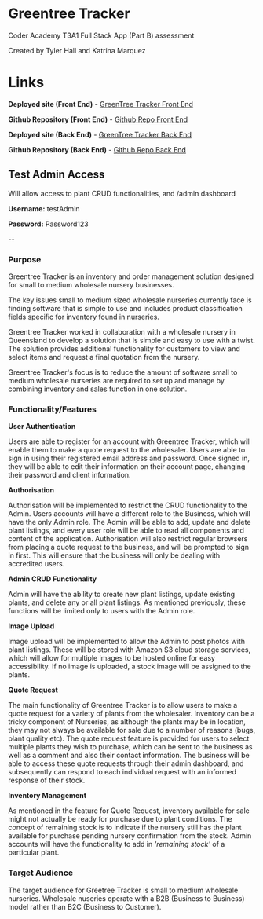 # Greentree Tracker

Coder Academy T3A1 Full Stack App (Part B) assessment

Created by Tyler Hall and Katrina Marquez 

# Links

**Deployed site (Front End)** - [GreenTree Tracker Front End](https://www.greentree-tracker.netlify.app "Greentree Tracker Wesbite")

**Github Repository (Front End)** - [Github Repo Front End](https://github.com/Impicklerick12/greentree-tracker-FE "Greentree Tracker Github Repo")

**Deployed site (Back End)** - [GreenTree Tracker Back End](https://limitless-springs-78183.herokuapp.com/ "Greentree Tracker Wesbite Back End")

**Github Repository (Back End)** - [Github Repo Back End](https://github.com/katrinamarquez/app-greentree-tracker "Greentree Tracker Github Repo Back End")

## Test Admin Access

Will allow access to plant CRUD functionalities, and /admin dashboard

**Username:** testAdmin

**Password:** Password123

--

### Purpose 

Greentree Tracker is an inventory and order management solution designed for small to medium wholesale nursery businesses. 

The key issues small to medium sized wholesale nurseries currently face is finding software that is simple to use and includes product classification fields specific for inventory found in nurseries.

Greentree Tracker worked in collaboration with a wholesale nursery in Queensland to develop a solution that is simple and easy to use with a twist. The solution provides additional functionality for customers to view and select items and request a final quotation from the nursery. 

Greentree Tracker's focus is to reduce the amount of software small to medium wholesale nurseries are required to set up and manage by combining inventory and sales function in one solution. 

### Functionality/Features 

**User Authentication**

Users are able to register for an account with Greentree Tracker, which will enable them to make a quote request to the wholesaler. Users are able to sign in using their registered email address and password. Once signed in, they will be able to edit their information on their account page, changing their password and client information.

**Authorisation**

Authorisation will be implemented to restrict the CRUD functionality to the Admin. Users accounts will have a different role to the Business, which will have the only Admin role. The Admin will be able to add, update and delete plant listings, and every user role will be able to read all components and content of the application. Authorisation will also restrict regular browsers from placing a quote request to the business, and will be prompted to sign in first. This will ensure that the business will only be dealing with accredited users.

**Admin CRUD Functionality**

Admin will have the ability to create new plant listings, update existing plants, and delete any or all plant listings. As mentioned previously, these functions will be limited only to users with the Admin role.

**Image Upload**

Image upload will be implemented to allow the Admin to post photos with plant listings. These will be stored with Amazon S3 cloud storage services, which will allow for multiple images to be hosted online for easy accessibility. If no image is uploaded, a stock image will be assigned to the plants.

**Quote Request**

The main functionality of Greentree Tracker is to allow users to make a quote request for a variety of plants from the wholesaler. Inventory can be a tricky component of Nurseries, as although the plants may be in location, they may not always be available for sale due to a number of reasons (bugs, plant quality etc). The quote request feature is provided for users to select multiple plants they wish to purchase, which can be sent to the business as well as a comment and also their contact information. The business will be able to access these quote requests through their admin dashboard, and subsequently can respond to each individual request with an informed response of their stock.

**Inventory Management**

As mentioned in the feature for Quote Request, inventory available for sale might not actually be ready for purchase due to plant conditions. The concept of remaining stock is to indicate if the nursery still has the plant available for purchase pending nursery confirmation from the stock. Admin accounts will have the functionality to add in *'remaining stock'* of a particular plant.
### Target Audience 

The target audience for Greetree Tracker is small to medium wholesale nurseries. Wholesale nuseries operate with a B2B (Business to Business) model rather than B2C (Business to Customer).
